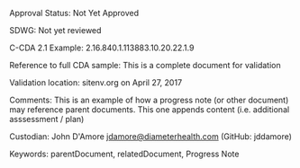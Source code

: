 Approval Status: Not Yet Approved

SDWG: Not yet reviewed

C-CDA 2.1 Example: 2.16.840.1.113883.10.20.22.1.9

Reference to full CDA sample: This is a complete document for validation

Validation location: sitenv.org on April 27, 2017

Comments: This is an example of how a progress note (or other document) may reference parent documents. This one appends content (i.e. additional asssessment / plan)

Custodian: John D'Amore jdamore@diameterhealth.com (GitHub: jddamore)

Keywords: parentDocument, relatedDocument, Progress Note

